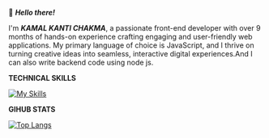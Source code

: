 
👋 ***Hello there!***

I'm ***KAMAL KANTI CHAKMA***, a passionate front-end developer with over 9 months of hands-on experience crafting engaging and user-friendly web applications. My primary language of choice is JavaScript, and I thrive on turning creative ideas into seamless, interactive digital experiences.And I can also write backend code using node js.

**TECHNICAL SKILLS**

[![My Skills](https://skillicons.dev/icons?i=html,css,js,react,tailwindcss,mui,styledcomponents,nodejs,express,mongodb)](https://skillicons.dev)



**GIHUB STATS**

[![Top Langs](https://github-readme-stats.vercel.app/api/top-langs/?username=kamalchakma1&layout=compact)](https://github.com/kamalchakm1)




